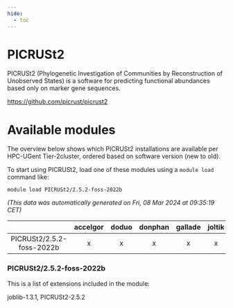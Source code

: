```yaml
---
hide:
  - toc
---
```


PICRUSt2
========


PICRUSt2 (Phylogenetic Investigation of Communities by Reconstruction of Unobserved States) is a software for predicting functional abundances based only on marker gene sequences.

https://github.com/picrust/picrust2
# Available modules


The overview below shows which PICRUSt2 installations are available per HPC-UGent Tier-2cluster, ordered based on software version (new to old).

To start using PICRUSt2, load one of these modules using a `module load` command like:

```shell
module load PICRUSt2/2.5.2-foss-2022b
```

*(This data was automatically generated on Fri, 08 Mar 2024 at 09:35:19 CET)*  

| |accelgor|doduo|donphan|gallade|joltik|skitty|
| :---: | :---: | :---: | :---: | :---: | :---: | :---: |
|PICRUSt2/2.5.2-foss-2022b|x|x|x|x|x|x|


### PICRUSt2/2.5.2-foss-2022b

This is a list of extensions included in the module:

joblib-1.3.1, PICRUSt2-2.5.2